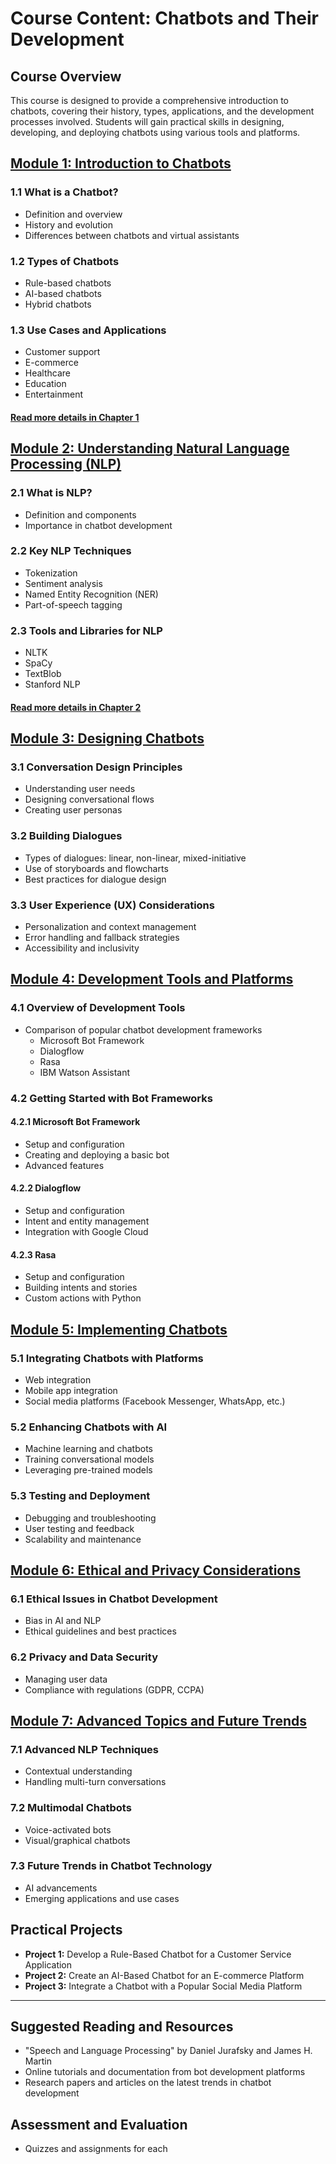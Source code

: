 # Course Content: Chatbots and Their Development

## Course Overview
This course is designed to provide a comprehensive introduction to chatbots, covering their history, types, applications, and the development processes involved. Students will gain practical skills in designing, developing, and deploying chatbots using various tools and platforms.

## [Module 1: Introduction to Chatbots](chapter1/README.md)
### 1.1 What is a Chatbot?
- Definition and overview
- History and evolution
- Differences between chatbots and virtual assistants

### 1.2 Types of Chatbots
- Rule-based chatbots
- AI-based chatbots
- Hybrid chatbots

### 1.3 Use Cases and Applications
- Customer support
- E-commerce
- Healthcare
- Education
- Entertainment

#### [Read more details in Chapter 1](chapter1/README.md)

## [Module 2: Understanding Natural Language Processing (NLP)](chapter2/README.md)
### 2.1 What is NLP?
- Definition and components
- Importance in chatbot development

### 2.2 Key NLP Techniques
- Tokenization
- Sentiment analysis
- Named Entity Recognition (NER)
- Part-of-speech tagging

### 2.3 Tools and Libraries for NLP
- NLTK
- SpaCy
- TextBlob
- Stanford NLP

#### [Read more details in Chapter 2](chapter2/README.md)

## [Module 3: Designing Chatbots](chapter3/README.md)
### 3.1 Conversation Design Principles
- Understanding user needs
- Designing conversational flows
- Creating user personas

### 3.2 Building Dialogues
- Types of dialogues: linear, non-linear, mixed-initiative
- Use of storyboards and flowcharts
- Best practices for dialogue design

### 3.3 User Experience (UX) Considerations
- Personalization and context management
- Error handling and fallback strategies
- Accessibility and inclusivity

## [Module 4: Development Tools and Platforms](chapter4/README.md)
### 4.1 Overview of Development Tools
- Comparison of popular chatbot development frameworks
  - Microsoft Bot Framework
  - Dialogflow
  - Rasa
  - IBM Watson Assistant

### 4.2 Getting Started with Bot Frameworks
#### 4.2.1 Microsoft Bot Framework
- Setup and configuration
- Creating and deploying a basic bot
- Advanced features

#### 4.2.2 Dialogflow
- Setup and configuration
- Intent and entity management
- Integration with Google Cloud

#### 4.2.3 Rasa
- Setup and configuration
- Building intents and stories
- Custom actions with Python

## [Module 5: Implementing Chatbots](chapter5/README.md)
### 5.1 Integrating Chatbots with Platforms
- Web integration
- Mobile app integration
- Social media platforms (Facebook Messenger, WhatsApp, etc.)

### 5.2 Enhancing Chatbots with AI
- Machine learning and chatbots
- Training conversational models
- Leveraging pre-trained models

### 5.3 Testing and Deployment
- Debugging and troubleshooting
- User testing and feedback
- Scalability and maintenance

## [Module 6: Ethical and Privacy Considerations](chapter6/README.md)
### 6.1 Ethical Issues in Chatbot Development
- Bias in AI and NLP
- Ethical guidelines and best practices

### 6.2 Privacy and Data Security
- Managing user data
- Compliance with regulations (GDPR, CCPA)

## [Module 7: Advanced Topics and Future Trends](chapter7/README.md)
### 7.1 Advanced NLP Techniques
- Contextual understanding
- Handling multi-turn conversations

### 7.2 Multimodal Chatbots
- Voice-activated bots
- Visual/graphical chatbots

### 7.3 Future Trends in Chatbot Technology
- AI advancements
- Emerging applications and use cases

## Practical Projects
- **Project 1:** Develop a Rule-Based Chatbot for a Customer Service Application
- **Project 2:** Create an AI-Based Chatbot for an E-commerce Platform
- **Project 3:** Integrate a Chatbot with a Popular Social Media Platform

---

## Suggested Reading and Resources
- "Speech and Language Processing" by Daniel Jurafsky and James H. Martin
- Online tutorials and documentation from bot development platforms
- Research papers and articles on the latest trends in chatbot development

## Assessment and Evaluation
- Quizzes and assignments for each